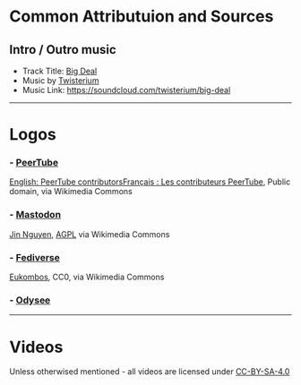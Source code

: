 # Common Attributuion and Sources

## Intro / Outro music

- Track Title: [Big Deal](https://soundcloud.com/twisterium/big-deal)
- Music by [Twisterium](https://soundcloud.com/twisterium)
- Music Link: https://soundcloud.com/twisterium/big-deal

---
# Logos

### - [PeerTube](https://commons.wikimedia.org/wiki/File:Logo_de_PeerTube.svg)
[English:  PeerTube contributorsFrançais :  Les contributeurs PeerTube](https://commons.wikimedia.org/wiki/File:Logo_de_PeerTube.svg), Public domain, via Wikimedia Commons


### - [Mastodon](https://commons.wikimedia.org/wiki/File:Mastodon_Logotype_(Simple).svg)

[Jin Nguyen](https://commons.wikimedia.org/wiki/File:Mastodon_Logotype_(Simple).svg), [AGPL](https://www.gnu.org/licenses/agpl.html) via Wikimedia Commons

### - [Fediverse](https://commons.wikimedia.org/wiki/File:Fediverse_logo_proposal.svg)

[Eukombos](https://commons.wikimedia.org/wiki/File:Fediverse_logo_proposal.svg), CC0, via Wikimedia Commons

### - [Odysee](https://odysee.com/@OdyseeHelp:b/odyseepresskit:b)

---
# Videos

Unless otherwised mentioned - all videos are licensed under [CC-BY-SA-4.0](https://creativecommons.org/licenses/by-sa/4.0/)